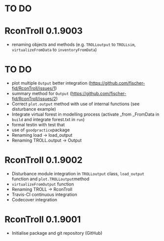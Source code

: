 # TO DO


# RconTroll 0.1.9003

* renaming objects and methods (e.g. `TROLLoutput` to `TROLLsim`, `virtualizeFromData` to `inventoryFromData`)

# TO DO

* plot multiple `Output` better integration (https://github.com/fischer-fjd/RconTroll/issues/1)
* summary method for `Output` (https://github.com/fischer-fjd/RconTroll/issues/2)
* Correct `plot.output` method with use of internal functions (see disturbance example)
* Integrate virtual forest in modelling process (activate _from _FromData in `build` and integrate forest.txt in `run`)
* formal testin with test that
* use of `goodpractice`package
* Renaming load -> load_output
* Renaming TROLL.output -> Output

# RconTroll 0.1.9002

* Disturbance module integration in `TROLLoutput` class, `load_output` function and `plot.TROLLoutput`method
* `virtualizeFromOutput` function
* Renaming TROLL -> RconTroll
* Travis-CI continuous integration
* Codecover integration

# RconTroll 0.1.9001

* Initialise package and git repository (GitHub)
